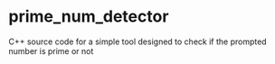 # prime_num_detector
C++ source code for a simple tool designed to check if the prompted number is prime or not
